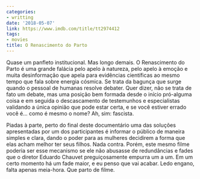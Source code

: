 ```yaml
---
categories:
- writting
date: '2018-05-07'
link: https://www.imdb.com/title/tt2974412
tags:
- movies
title: O Renascimento do Parto
---
```


Quase um panfleto institucional. Mas longo demais. O Renascimento do Parto é uma grande falácia pelo apelo à natureza, pelo apelo à emoção e muita desinformação que apela para evidências científicas ao mesmo tempo que fala sobre energia cósmica. Se trata da bagunça que surge quando o pessoal de humanas resolve debater. Quer dizer, não se trata de fato um debate, mas uma posição bem formada desde o início pró-alguma coisa e em seguida o descascamento de testemunhos e especialistas validando a única opinião que pode estar certa, e se você estiver errado você é... como é mesmo o nome? Ah, sim: fascista.

Piadas à parte, perto do final deste documentário uma das soluções apresentadas por um dos participantes é informar o público de maneira simples e clara, dando o poder para as mulheres decidirem a forma que elas acham melhor ter seus filhos. Nada contra. Porém, este mesmo filme poderia ser esse mecanismo se ele não abusasse de redundâncias e fades que o diretor Eduardo Chauvet preguiçosamente empurra um a um. Em um certo momento há um fade maior, e eu penso que vai acabar. Ledo engano, falta apenas meia-hora. Que parto de filme.